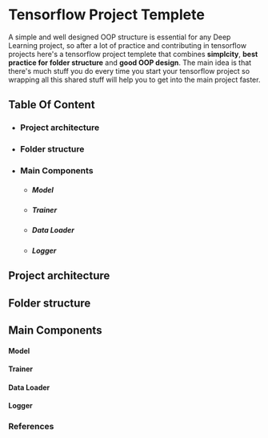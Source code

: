 # Tensorflow Project Templete
A simple and well designed OOP structure is essential for any Deep Learning project, so after a lot of practice and contributing in tensorflow projects here's a tensorflow project templete that combines   **simplcity**, **best practice for folder structure** and **good OOP design**.
The main idea is that there's much stuff you do every time you start your tensorflow project so wrapping all this shared stuff will help you to get into the main project faster.

## Table Of Content
 - ### Project architecture 
- ### Folder structure
- ### Main Components
    - ##### Model
    - ##### Trainer
    - ##### Data Loader
    - ##### Logger

Project architecture 
--------------
Folder structure
--------------
Main Components
--------------
#### Model
#### Trainer
#### Data Loader
#### Logger


### References

